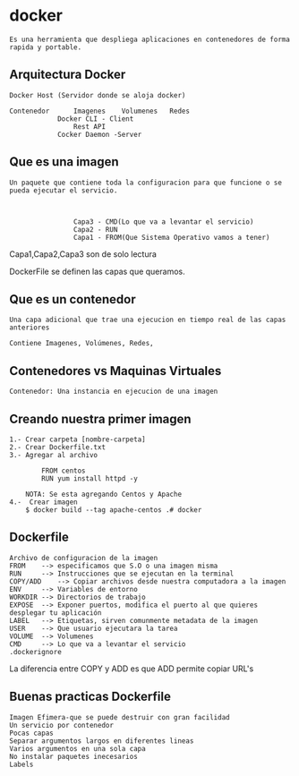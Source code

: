 # docker
    Es una herramienta que despliega aplicaciones en contenedores de forma rapida y portable.

## Arquitectura Docker
    Docker Host (Servidor donde se aloja docker)

    Contenedor      Imagenes    Volumenes   Redes
                Docker CLI - Client
                    Rest API
                Cocker Daemon -Server

## Que es una imagen
    Un paquete que contiene toda la configuracion para que funcione o se pueda ejecutar el servicio.



                    Capa3 - CMD(Lo que va a levantar el servicio)
                    Capa2 - RUN
                    Capa1 - FROM(Que Sistema Operativo vamos a tener)

Capa1,Capa2,Capa3 son de solo lectura

DockerFile se definen las capas que queramos.

## Que es un contenedor
    Una capa adicional que trae una ejecucion en tiempo real de las capas anteriores

    Contiene Imagenes, Volúmenes, Redes,

## Contenedores vs Maquinas Virtuales

    Contenedor: Una instancia en ejecucion de una imagen

## Creando nuestra primer imagen
    1.- Crear carpeta [nombre-carpeta]
    2.- Crear Dockerfile.txt
    3.- Agregar al archivo

            FROM centos
            RUN yum install httpd -y

        NOTA: Se esta agregando Centos y Apache
    4.-  Crear imagen
        $ docker build --tag apache-centos .# docker


## Dockerfile
    Archivo de configuracion de la imagen
    FROM    --> especificamos que S.O o una imagen misma
    RUN     --> Instrucciones que se ejecutan en la terminal
    COPY/ADD    --> Copiar archivos desde nuestra computadora a la imagen
    ENV     --> Variables de entorno
    WORKDIR --> Directorios de trabajo
    EXPOSE  --> Exponer puertos, modifica el puerto al que quieres desplegar tu aplicación 
    LABEL   --> Etiquetas, sirven comunmente metadata de la imagen
    USER    --> Que usuario ejecutara la tarea
    VOLUME  --> Volumenes
    CMD     --> Lo que va a levantar el servicio
    .dockerignore


La diferencia entre COPY y ADD es que ADD permite copiar URL's


## Buenas practicas Dockerfile
    Imagen Efimera-que se puede destruir con gran facilidad
    Un servicio por contenedor
    Pocas capas
    Separar argumentos largos en diferentes lineas
    Varios argumentos en una sola capa
    No instalar paquetes inecesarios
    Labels
